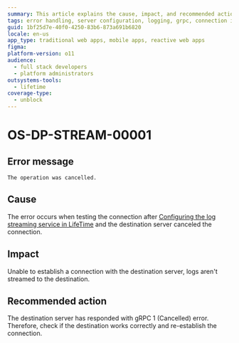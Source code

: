 ```yaml
---
summary: This article explains the cause, impact, and recommended action for an operation cancelled error that occurs while connecting to the destination server.
tags: error handling, server configuration, logging, grpc, connection issues
guid: 1bf25d7e-40f0-4250-83b6-873a691b6820
locale: en-us
app_type: traditional web apps, mobile apps, reactive web apps
figma:
platform-version: o11
audience:
  - full stack developers
  - platform administrators
outsystems-tools:
  - lifetime
coverage-type:
  - unblock
---
```


# OS-DP-STREAM-00001

## Error message

`The operation was cancelled.`

## Cause

The error occurs when testing the connection after [Configuring the log streaming service in LifeTime](https://www.outsystems.com/tk/redirect?g=172ac547-add4-4cc5-9adf-d72fbe379d35) and the destination server canceled the connection.

## Impact

Unable to establish a connection with the destination server, logs aren't streamed to the destination.

## Recommended action

The destination server has responded with gRPC 1 (Cancelled) error. Therefore, check if the destination works correctly and re-establish the connection.
